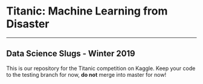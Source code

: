 # Titanic: Machine Learning from Disaster
---
Data Science Slugs - Winter 2019
---

This is our repository for the Titanic competition on Kaggle.
Keep your code to the testing branch for now, **do not** merge 
into master for now!

